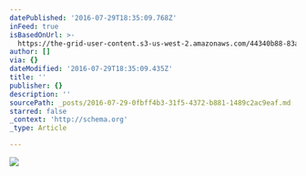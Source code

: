 ```yaml
---
datePublished: '2016-07-29T18:35:09.768Z'
inFeed: true
isBasedOnUrl: >-
  https://the-grid-user-content.s3-us-west-2.amazonaws.com/44340b88-83aa-42b4-ac28-9bfb0d587719.png
author: []
via: {}
dateModified: '2016-07-29T18:35:09.435Z'
title: ''
publisher: {}
description: ''
sourcePath: _posts/2016-07-29-0fbff4b3-31f5-4372-b881-1489c2ac9eaf.md
starred: false
_context: 'http://schema.org'
_type: Article

---
```

![](https://the-grid-user-content.s3-us-west-2.amazonaws.com/44340b88-83aa-42b4-ac28-9bfb0d587719.png)
